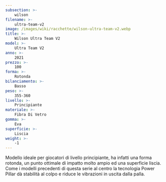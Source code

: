 ```yaml
---
subsection: >-
    wilson
filename: >-
    ultra-team-v2
image: /images/wiki/racchette/wilson-ultra-team-v2.webp
title: >-
    Wilson Ultra Team V2
model: >-
    Ultra Team V2
anno: >-
    2021
prezzo: >-
    100
forma: >-
    Rotonda
bilanciamento: >-
    Basso
peso: >-
    355-360
livello: >-
    Principiante
materiale: >-
    Fibra Di Vetro
gomma: >-
    Eva
superficie: >-
    Liscia
weight: >-
    -1
---
```

Modello ideale per giocatori di livello principiante, ha infatti una forma rotonda, un punto ottimale di impatto molto ampio ed una superficie liscia. Come i modelli precedenti di questa serie al centro la tecnologia Power Pillar dà stabilità al colpo e riduce le vibrazioni in uscita dalla palla.